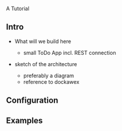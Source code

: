 A Tutorial

## Intro

- What will we build here
    - small ToDo App incl. REST connection

- sketch of the architecture
    - preferably a diagram
    - reference to dockawex

## Configuration


## Examples
